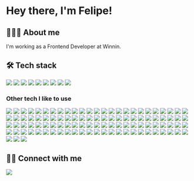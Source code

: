 # Hey there, I'm Felipe!

## 👨🏻‍💻 About me

I'm working as a Frontend Developer at Winnin.

## 🛠 Tech stack

[![](https://img.shields.io/badge/-CSS3-333?style=flat&logo=css3&logoColor=fff)](https://www.google.com/search?q=CSS3)
[![](https://img.shields.io/badge/-Git-333?style=flat&logo=git&logoColor=fff)](https://www.google.com/search?q=Git)
[![](https://img.shields.io/badge/-GitHub-333?style=flat&logo=github&logoColor=fff)](https://www.google.com/search?q=GitHub)
[![](https://img.shields.io/badge/-HTML5-333?style=flat&logo=html5&logoColor=fff)](https://www.google.com/search?q=HTML5)
[![](https://img.shields.io/badge/-JavaScript-333?style=flat&logo=javascript&logoColor=fff)](https://www.google.com/search?q=JavaScript)
[![](https://img.shields.io/badge/-Json-333?style=flat&logo=json&logoColor=fff)](https://www.google.com/search?q=Json)
[![](https://img.shields.io/badge/-Markdown-333?style=flat&logo=markdown&logoColor=fff)](https://www.google.com/search?q=Markdown)
[![](https://img.shields.io/badge/-Node.js-333?style=flat&logo=node.js&logoColor=fff)](https://www.google.com/search?q=Node.js)
[![](https://img.shields.io/badge/-Visual%20Studio%20Code-333?style=flat&logo=visual-studio-code&logoColor=fff)](https://www.google.com/search?q=Visual%20Studio%20Code)

### Other tech I like to use

[![](https://img.shields.io/badge/-@babel/core-333)](https://www.npmjs.com/package/@babel/core)
[![](https://img.shields.io/badge/-@chakra--ui/react-333)](https://www.npmjs.com/package/@chakra-ui/react)
[![](https://img.shields.io/badge/-@docsearch/css-333)](https://www.npmjs.com/package/@docsearch/css)
[![](https://img.shields.io/badge/-@docusaurus/core-333)](https://www.npmjs.com/package/@docusaurus/core)
[![](https://img.shields.io/badge/-@docusaurus/preset--classic-333)](https://www.npmjs.com/package/@docusaurus/preset-classic)
[![](https://img.shields.io/badge/-@emotion/styled-333)](https://www.npmjs.com/package/@emotion/styled)
[![](https://img.shields.io/badge/-@hookform/resolvers-333)](https://www.npmjs.com/package/@hookform/resolvers)
[![](https://img.shields.io/badge/-@mdx--js/react-333)](https://www.npmjs.com/package/@mdx-js/react)
[![](https://img.shields.io/badge/-@playwright/test-333)](https://www.npmjs.com/package/@playwright/test)
[![](https://img.shields.io/badge/-@popperjs/core-333)](https://www.npmjs.com/package/@popperjs/core)
[![](https://img.shields.io/badge/-@prismicio/client-333)](https://www.npmjs.com/package/@prismicio/client)
[![](https://img.shields.io/badge/-@storybook/addon--actions-333)](https://www.npmjs.com/package/@storybook/addon-actions)
[![](https://img.shields.io/badge/-@storybook/addon--essentials-333)](https://www.npmjs.com/package/@storybook/addon-essentials)
[![](https://img.shields.io/badge/-@storybook/addon--interactions-333)](https://www.npmjs.com/package/@storybook/addon-interactions)
[![](https://img.shields.io/badge/-@storybook/addon--links-333)](https://www.npmjs.com/package/@storybook/addon-links)
[![](https://img.shields.io/badge/-@storybook/builder--vite-333)](https://www.npmjs.com/package/@storybook/builder-vite)
[![](https://img.shields.io/badge/-@storybook/react-333)](https://www.npmjs.com/package/@storybook/react)
[![](https://img.shields.io/badge/-@storybook/testing--library-333)](https://www.npmjs.com/package/@storybook/testing-library)
[![](https://img.shields.io/badge/-@testing--library/dom-333)](https://www.npmjs.com/package/@testing-library/dom)
[![](https://img.shields.io/badge/-@unform/core-333)](https://www.npmjs.com/package/@unform/core)
[![](https://img.shields.io/badge/-algoliasearch-333)](https://www.npmjs.com/package/algoliasearch)
[![](https://img.shields.io/badge/-autoprefixer-333)](https://www.npmjs.com/package/autoprefixer)
[![](https://img.shields.io/badge/-axios-333)](https://www.npmjs.com/package/axios)
[![](https://img.shields.io/badge/-big.js-333)](https://www.npmjs.com/package/big.js)
[![](https://img.shields.io/badge/-bootstrap-333)](https://www.npmjs.com/package/bootstrap)
[![](https://img.shields.io/badge/-browser--sync-333)](https://www.npmjs.com/package/browser-sync)
[![](https://img.shields.io/badge/-chai--colors-333)](https://www.npmjs.com/package/chai-colors)
[![](https://img.shields.io/badge/-chrome--aws--lambda-333)](https://www.npmjs.com/package/chrome-aws-lambda)
[![](https://img.shields.io/badge/-classnames-333)](https://www.npmjs.com/package/classnames)
[![](https://img.shields.io/badge/-cli--progress-333)](https://www.npmjs.com/package/cli-progress)
[![](https://img.shields.io/badge/-clsx-333)](https://www.npmjs.com/package/clsx)
[![](https://img.shields.io/badge/-contentful-333)](https://www.npmjs.com/package/contentful)
[![](https://img.shields.io/badge/-cors-333)](https://www.npmjs.com/package/cors)
[![](https://img.shields.io/badge/-cross--env-333)](https://www.npmjs.com/package/cross-env)
[![](https://img.shields.io/badge/-cssnano-333)](https://www.npmjs.com/package/cssnano)
[![](https://img.shields.io/badge/-cypress-333)](https://www.npmjs.com/package/cypress)
[![](https://img.shields.io/badge/-date--fns-333)](https://www.npmjs.com/package/date-fns)
[![](https://img.shields.io/badge/-dayjs-333)](https://www.npmjs.com/package/dayjs)
[![](https://img.shields.io/badge/-dompurify-333)](https://www.npmjs.com/package/dompurify)
[![](https://img.shields.io/badge/-dotenv-333)](https://www.npmjs.com/package/dotenv)
[![](https://img.shields.io/badge/-eslint-333)](https://www.npmjs.com/package/eslint)
[![](https://img.shields.io/badge/-express-333)](https://www.npmjs.com/package/express)
[![](https://img.shields.io/badge/-faunadb-333)](https://www.npmjs.com/package/faunadb)
[![](https://img.shields.io/badge/-file--loader-333)](https://www.npmjs.com/package/file-loader)
[![](https://img.shields.io/badge/-framer--motion-333)](https://www.npmjs.com/package/framer-motion)
[![](https://img.shields.io/badge/-glob-333)](https://www.npmjs.com/package/glob)
[![](https://img.shields.io/badge/-gulp-333)](https://www.npmjs.com/package/gulp)
[![](https://img.shields.io/badge/-hdl--js-333)](https://www.npmjs.com/package/hdl-js)
[![](https://img.shields.io/badge/-husky-333)](https://www.npmjs.com/package/husky)
[![](https://img.shields.io/badge/-identity--obj--proxy-333)](https://www.npmjs.com/package/identity-obj-proxy)
[![](https://img.shields.io/badge/-isomorphic--dompurify-333)](https://www.npmjs.com/package/isomorphic-dompurify)
[![](https://img.shields.io/badge/-isomorphic--fetch-333)](https://www.npmjs.com/package/isomorphic-fetch)
[![](https://img.shields.io/badge/-jest-333)](https://www.npmjs.com/package/jest)
[![](https://img.shields.io/badge/-jsdom-333)](https://www.npmjs.com/package/jsdom)
[![](https://img.shields.io/badge/-json--server-333)](https://www.npmjs.com/package/json-server)
[![](https://img.shields.io/badge/-lint--staged-333)](https://www.npmjs.com/package/lint-staged)
[![](https://img.shields.io/badge/-live--server-333)](https://www.npmjs.com/package/live-server)
[![](https://img.shields.io/badge/-marked-333)](https://www.npmjs.com/package/marked)
[![](https://img.shields.io/badge/-mithril-333)](https://www.npmjs.com/package/mithril)
[![](https://img.shields.io/badge/-mobx-333)](https://www.npmjs.com/package/mobx)
[![](https://img.shields.io/badge/-multer-333)](https://www.npmjs.com/package/multer)
[![](https://img.shields.io/badge/-nanoid-333)](https://www.npmjs.com/package/nanoid)
[![](https://img.shields.io/badge/-next-333)](https://www.npmjs.com/package/next)
[![](https://img.shields.io/badge/-nodemon-333)](https://www.npmjs.com/package/nodemon)
[![](https://img.shields.io/badge/-npm--run--all-333)](https://www.npmjs.com/package/npm-run-all)
[![](https://img.shields.io/badge/-octokit-333)](https://www.npmjs.com/package/octokit)
[![](https://img.shields.io/badge/-parcel-333)](https://www.npmjs.com/package/parcel)
[![](https://img.shields.io/badge/-pixelmatch-333)](https://www.npmjs.com/package/pixelmatch)
[![](https://img.shields.io/badge/-plop-333)](https://www.npmjs.com/package/plop)
[![](https://img.shields.io/badge/-pngjs-333)](https://www.npmjs.com/package/pngjs)
[![](https://img.shields.io/badge/-polished-333)](https://www.npmjs.com/package/polished)
[![](https://img.shields.io/badge/-postcss-333)](https://www.npmjs.com/package/postcss)
[![](https://img.shields.io/badge/-pre--commit-333)](https://www.npmjs.com/package/pre-commit)
[![](https://img.shields.io/badge/-prettier-333)](https://www.npmjs.com/package/prettier)
[![](https://img.shields.io/badge/-pretty--quick-333)](https://www.npmjs.com/package/pretty-quick)
[![](https://img.shields.io/badge/-prismic--dom-333)](https://www.npmjs.com/package/prismic-dom)
[![](https://img.shields.io/badge/-pug-333)](https://www.npmjs.com/package/pug)
[![](https://img.shields.io/badge/-puppeteer-333)](https://www.npmjs.com/package/puppeteer)
[![](https://img.shields.io/badge/-puppeteer--core-333)](https://www.npmjs.com/package/puppeteer-core)
[![](https://img.shields.io/badge/-qs-333)](https://www.npmjs.com/package/qs)
[![](https://img.shields.io/badge/-query--string-333)](https://www.npmjs.com/package/query-string)
[![](https://img.shields.io/badge/-react-333)](https://www.npmjs.com/package/react)
[![](https://img.shields.io/badge/-regenerator--runtime-333)](https://www.npmjs.com/package/regenerator-runtime)
[![](https://img.shields.io/badge/-sass-333)](https://www.npmjs.com/package/sass)
[![](https://img.shields.io/badge/-semantic--ui--react-333)](https://www.npmjs.com/package/semantic-ui-react)
[![](https://img.shields.io/badge/-slugify-333)](https://www.npmjs.com/package/slugify)
[![](https://img.shields.io/badge/-solid--js-333)](https://www.npmjs.com/package/solid-js)
[![](https://img.shields.io/badge/-style--loader-333)](https://www.npmjs.com/package/style-loader)
[![](https://img.shields.io/badge/-styled--components-333)](https://www.npmjs.com/package/styled-components)
[![](https://img.shields.io/badge/-supertest-333)](https://www.npmjs.com/package/supertest)
[![](https://img.shields.io/badge/-svelte-333)](https://www.npmjs.com/package/svelte)
[![](https://img.shields.io/badge/-svg--jest-333)](https://www.npmjs.com/package/svg-jest)
[![](https://img.shields.io/badge/-swagger--ui--express-333)](https://www.npmjs.com/package/swagger-ui-express)
[![](https://img.shields.io/badge/-swiper-333)](https://www.npmjs.com/package/swiper)
[![](https://img.shields.io/badge/-typescript-333)](https://www.npmjs.com/package/typescript)
[![](https://img.shields.io/badge/-unique--names--generator-333)](https://www.npmjs.com/package/unique-names-generator)
[![](https://img.shields.io/badge/-uuid-333)](https://www.npmjs.com/package/uuid)
[![](https://img.shields.io/badge/-vite-333)](https://www.npmjs.com/package/vite)
[![](https://img.shields.io/badge/-web--vitals-333)](https://www.npmjs.com/package/web-vitals)
[![](https://img.shields.io/badge/-webpack-333)](https://www.npmjs.com/package/webpack)
[![](https://img.shields.io/badge/-whatwg--fetch-333)](https://www.npmjs.com/package/whatwg-fetch)
[![](https://img.shields.io/badge/-xstate-333)](https://www.npmjs.com/package/xstate)
[![](https://img.shields.io/badge/-yup-333)](https://www.npmjs.com/package/yup)

## 🤝🏻 Connect with me

[![](https://img.shields.io/badge/LinkedIn-Felipe%20OG-0077b5?logo=linkedin&labelColor=333)](https://www.linkedin.com/in/felipeog/)
